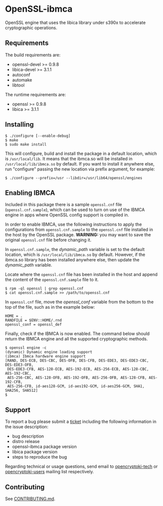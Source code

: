# OpenSSL-ibmca

OpenSSL engine that uses the libica library under s390x to accelerate
cryptographic operations.


## Requirements

The build requirements are:
 * openssl-devel >= 0.9.8
 * libica-devel >= 3.1.1
 * autoconf
 * automake
 * libtool

The runtime requirements are:
 * openssl >= 0.9.8
 * libica >= 3.1.1


## Installing

```
$ ./configure [--enable-debug]
$ make
$ sudo make install
```

This will configure, build and install the package in a default location,
which is `/usr/local/lib`. It means that the ibmca.so will be installed in
`/usr/local/lib/ibmca.so` by default. If you want to install it anywhere
else, run "configure" passing the new location via prefix argument, for
example:

```
$ ./configure --prefix=/usr --libdir=/usr/lib64/openssl/engines
```

## Enabling IBMCA

Included in this package there is a sample `openssl.cnf` file
(`openssl.cnf.sample`), which can be used to turn on use of the IBMCA engine in
apps where OpenSSL config support is compiled in.

In order to enable IBMCA, use the following instructions to apply the
configurations from `openssl.cnf.sample` to the `openssl.cnf` file installed
in the host by the OpenSSL package. **WARNING:** you may want to save the
original `openssl.cnf` file before changing it.

In `openssl.cnf.sample`, the *dynamic_path* variable is set to the default
location, which is `/usr/local/lib/ibmca.so` by default. However, if the
ibmca.so library has been installed anywhere else, then update the
*dynamic_path* variable.

Locate where the `openssl.cnf` file has been installed in the host and append
the content of the `openssl.cnf.sample` file to it.

```
$ rpm -ql openssl | grep openssl.cnf
$ cat openssl.cnf.sample >> /path/to/openssl.cnf
```

In `openssl.cnf` file, move the *openssl_conf* variable from the bottom to the
top of the file, such as in the example below:

```
HOME = .
RANDFILE = $ENV::HOME/.rnd
openssl_conf = openssl_def
```

Finally, check if the IBMCA is now enabled. The command below should return the
IBMCA engine and all the supported cryptographic methods.

```
$ openssl engine -c
(dynamic) Dynamic engine loading support
(ibmca) Ibmca hardware engine support
[RAND, DES-ECB, DES-CBC, DES-OFB, DES-CFB, DES-EDE3, DES-EDE3-CBC, DES-EDE3-OFB,
 DES-EDE3-CFB, AES-128-ECB, AES-192-ECB, AES-256-ECB, AES-128-CBC, AES-192-CBC,
 AES-256-CBC, AES-128-OFB, AES-192-OFB, AES-256-OFB, AES-128-CFB, AES-192-CFB,
 AES-256-CFB, id-aes128-GCM, id-aes192-GCM, id-aes256-GCM, SHA1, SHA256, SHA512]
$
```


## Support

To report a bug please submit a
 [ticket](https://github.com/opencryptoki/openssl-ibmca/issues) including the
 following information in the issue description:

* bug description
* distro release
* openssl-ibmca package version
* libica package version
* steps to reproduce the bug

Regarding technical or usage questions, send email to
 [opencryptoki-tech](
    https://sourceforge.net/p/opencryptoki/mailman/opencryptoki-tech) or
 [opencryptoki-users](
    https://sourceforge.net/p/opencryptoki/mailman/opencryptoki-users)
 mailing list respectively.


## Contributing

See [CONTRIBUTING.md](CONTRIBUTING.md).
